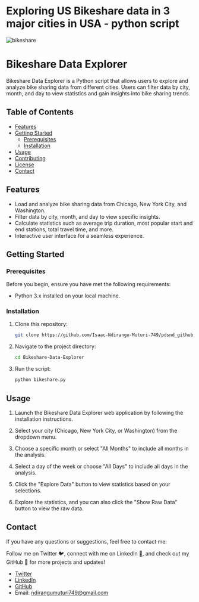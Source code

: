 # Exploring US Bikeshare data in 3 major cities in USA - python script
![bikeshare](bikeshare.png)
# Bikeshare Data Explorer

Bikeshare Data Explorer is a Python script that allows users to explore and analyze bike sharing data from different cities. Users can filter data by city, month, and day to view statistics and gain insights into bike sharing trends.

## Table of Contents

- [Features](#features)
- [Getting Started](#getting-started)
  - [Prerequisites](#prerequisites)
  - [Installation](#installation)
- [Usage](#usage)
- [Contributing](#contributing)
- [License](#license)
- [Contact](#contact)

## Features

- Load and analyze bike sharing data from Chicago, New York City, and Washington.
- Filter data by city, month, and day to view specific insights.
- Calculate statistics such as average trip duration, most popular start and end stations, total travel time, and more.
- Interactive user interface for a seamless experience.

## Getting Started

### Prerequisites

Before you begin, ensure you have met the following requirements:

- Python 3.x installed on your local machine.

### Installation

1. Clone this repository:

   ```bash
   git clone https://github.com/Isaac-Ndirangu-Muturi-749/pdsnd_github.git
   ```

2. Navigate to the project directory:

   ```bash
   cd Bikeshare-Data-Explorer
   ```

3. Run the script:

   ```bash
   python bikeshare.py
   ```


## Usage

1. Launch the Bikeshare Data Explorer web application by following the installation instructions.

2. Select your city (Chicago, New York City, or Washington) from the dropdown menu.

3. Choose a specific month or select "All Months" to include all months in the analysis.

4. Select a day of the week or choose "All Days" to include all days in the analysis.

5. Click the "Explore Data" button to view statistics based on your selections.

6. Explore the statistics, and you can also click the "Show Raw Data" button to view the raw data.


## Contact

If you have any questions or suggestions, feel free to contact me:

Follow me on Twitter 🐦, connect with me on LinkedIn 🔗, and check out my GitHub 🐙 for more projects and updates!

   - [Twitter](https://twitter.com/NdiranguMuturi1)
   - [LinkedIn](https://www.linkedin.com/in/isaac-muturi-3b6b2b237)
   - [GitHub](https://github.com/Isaac-Ndirangu-Muturi-749)
   - Email: ndirangumuturi749@gmail.com
